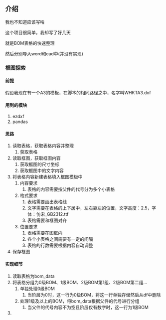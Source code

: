 ## 介绍

我也不知道应该写啥

这个项目很简单，我却写了好几天

就是BOM表格的快速整理


~~然后分别导入word和cad中~~(并没有实现)

### 框图探索

#### 前提

假设我现在有一个A3的模板，在脚本的相同路径之中，名字叫WHKTA3.dxf

#### 用到的模块

1. ezdxf
2. pandas

#### 思路

1. 读取表格，获取表格内容并整理
    1. 获取表格
2. 读取框图，获取框图内容
    1. 获取框图的尺寸坐标
    2. 获取框图中的文字内容
3. 将表格内容新建表格填入框图模板中
    1. 内容要求
        1. 表格的内容需要按父件的代号分为多个小表格
    2. 格式要求
        1. 表格需要画出表格线
        2. 文字需要在表格的上下居中，左右靠左的位置，文字高度：2.5，字体：仿宋_GB2312.ttf
        3. 表格需要和框图对齐
    3. 位置要求
        1. 表格需要在图框内
        2. 各个小表格之间需要有一定的间隔
        3. 表格的行数需要根据内容自动调整
4. 保存框图

#### 实现细节

1. 读取表格为bom_data
2. 将表格分组为0级BOM、1级BOM、2级BOM第1组、2级BOM第二组...
    1. 单独处理0级BOM
        1. 当阶层为0时，这一行为0级BOM，将这一行单独存储然后从df中删除
    2. 处理1级及以上的BOM，将bom_data根据父件的代号进行分组
        1. 当父件的代号内容不为空且阶层仅有数字时，这一行为1级BOM
3. 